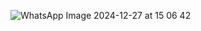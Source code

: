 ![WhatsApp Image 2024-12-27 at 15 06 42](https://github.com/user-attachments/assets/2b57960a-7746-4f3b-8dac-0c7e15174675)
